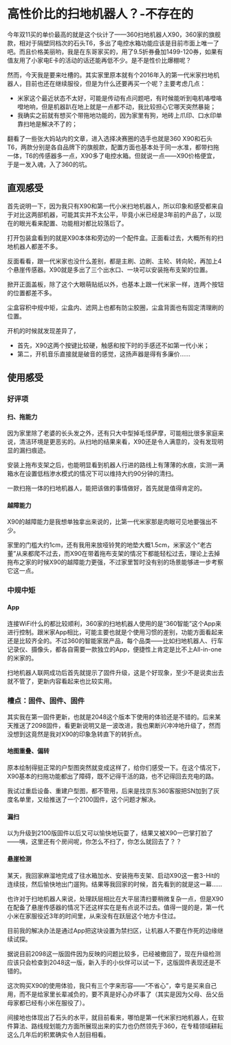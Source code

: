# 高性价比的扫地机器人？-不存在的

今年双11买的单价最高的就是这个伙计了——360扫地机器人X90，360家的旗舰款，相对于隔壁同档次的石头T6，多出了电控水箱功能应该是目前市面上唯一了吧。而且价格美丽哟，我是在东哥家买的，用了9.5折券叠加1499-120券，如果有值友用了小家电E卡的活动的话还能再低不少。是不是性价比爆棚呢？

然而，今天我是要来吐槽的。其实家里原本就有个2016年入的第一代米家扫地机器人，目前也还在继续服役，但是为什么还要再买一个呢？主要考虑几点：

+ 米家这个最近状态不太好，可能是传动有点问题吧，有时候能听到电机咯噔咯噔地响，但是机器趴在地上就是一点都不动，我比较担心它哪天突然暴毙；
+ 我确实之前就有想买个带拖地功能的，因为家里有狗，地砖上爪印、口水印单靠扫地是解决不了的；

翻看了一些张大妈站内的文章，进入选择决赛圈的选手也就是360 X90和石头T6，两款分别是各自品牌下的旗舰款，配置方面也基本处于同一水准，都带扫拖一体，T6的传感器多一点，X90多了电控水箱。但就说一点——X90价格便宜，于是一发入魂，入了360的坑。

## 直观感受

首先说明一下，因为我只有X90和第一代小米扫地机器人，所以印象和感受都来自于对比这两部机器，可能其实并不太公平，毕竟小米已经是3年前的产品了，以现在的眼光看来配置、功能相对都比较落后了。

打开包装盒看到的就是X90本体和旁边的一个配件盒。正面看过去，大概所有的扫地机器人都差不多。

反面看看，跟一代米家也没什么差别，都是主刷、边刷、主轮、转向轮，再加上4个悬崖传感器。X90就是多出了三个出水口、一块可以安装拖布支架的位置。

掀开正面盖板，除了这个大眼萌贴纸以外，也基本上跟一代米家一样，连两个按钮的位置都差不多。

尘盒容积中规中矩，尘盒内、滤网上也都有防尘胶圈，尘盒背面也有固定清理刷的位置。

开机的时候就发现差异了，

+ 首先，X90这两个按键比较硬，触感和按下时的手感还不如第一代小米；
+ 第二，开机音乐直接就是破音的感觉，这扬声器是得有多廉价……

## 使用感受

### 好评项

#### 扫、拖能力

因为家里除了老婆的长头发之外，还有只大中型掉毛怪萨摩，可能相比很多家庭来说，清洁环境是更恶劣的。从扫地的结果来看，X90还是令人满意的，没有发现明显的漏扫痕迹。

安装上拖布支架之后，也能明显看到机器人行进的路线上有薄薄的水痕，实测一满箱水在设置低档渗水模式的情况下可以维持大约90分钟的清扫。

一款扫拖一体的扫地机器人，能把该做的事情做好，首先就是值得肯定的。

#### 越障能力

X90的越障能力是我想单独拿出来说的，比第一代米家那是肉眼可见地要强出不少。

家里的门槛大约1cm，还有我用来放哑铃凳的地垫大概1.5cm，米家这个“老古董”从来都爬不过去，而X90在带着拖布支架的情况下都能轻松过去，理论上去掉拖布之家的时候X90的越障能力更强，不过家里暂时没有别的场景能够进一步考察它这一点。

### 中规中矩

#### App

连接WiFi什么的都比较顺利，360家的扫地机器人使用的是“360智能”这个App来进行控制。跟米家App相比，可能主要也就是个使用习惯的差别，功能方面看起来还是比较齐全的。不过360的智能家居产品，每个品类——比如扫地机器人、行车记录仪、摄像头，都各自需要一款独立的App，便捷性上肯定是比不上All-in-one的米家的。

扫地机器人联网成功后首先就提示了固件升级，这是个好现象，至少不是说卖出去就不管了，更新内容看起来也比较实用。

### 槽点：固件、固件、固件

其实我在第一固件更新，也就是2048这个版本下使用的体验还是不错的。后来某天推送了2098固件，看更新说明又是一波改进，我也果断兴冲冲地升级了，然而没想到这竟然是我对X90的印象急转直下的转折点。

#### 地图重叠、偏转

原本绘制得挺正常的户型图突然就变成这样了，给你们感受一下。在这个情况下，X90基本的扫拖功能都出了障碍，既不记得干活的路，也不记得回去充电的路。

我试过重启设备、重建户型图，都不管用，后来是找京东360客服把SN加到了灰度名单里，又给推送了一个2100固件，这个问题才解决。

#### 漏扫

以为升级到2100版固件以后又可以愉快地玩耍了，结果又被X90一巴掌打脸了——咦，这里还有个房间呢，你怎么不扫了，你怎么就回去了？？

#### 悬崖检测

某天，我回家麻溜地完成了往水箱加水、安装拖布支架、启动X90这一套3-Hit的连续技，然后愉快地出门遛狗。结果等我回家的时候，首先看到的就是这一幕……

也许对于扫地机器人来说，处理跃层相比在大平层清扫要稍微复杂一点，但是X90在配备了悬崖传感器的情况下还这样实在是有点说不过去。值得一提的是，第一代小米在家服役近3年的时间里，从来没有在跃层这个地方卡住过。

目前我的解决办法是通过App把这块设置为禁扫区，让机器人不要在作死的边缘继续试探。

据说目前2098这一版固件因为反映的问题比较多，已经被撤回了，现在升级检测应该只会检查到2048这一版，新入手的小伙伴可以试一下，这版固件表现还是不错的。



这次购买X90的使用体验，我只有三个字来形容——“不省心”，幸亏是买来自己用，而不是给家里长辈减负的，要不真是好心办坏事了（其实是因为父母、岳父岳母家都已经有小米在服役了）。

间接地也体现出了石头的水平，就目前看来，哪怕是第一代米家扫地机器人，在软件算法、路线规划能力方面所展现出来的实力也仍然领先于360，在专精领域耕耘这么几年后的积累确实令人刮目相看。

